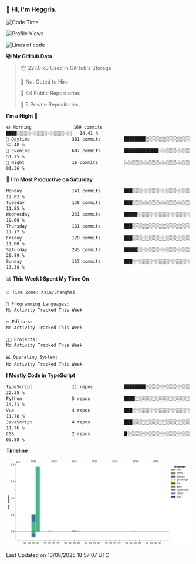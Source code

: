 ### 👋 Hi, I'm Heggria.

<!--START_SECTION:waka-->
![Code Time](http://img.shields.io/badge/Code%20Time-1%2C037%20hrs%2020%20mins-blue)

![Profile Views](http://img.shields.io/badge/Profile%20Views-0-blue)

![Lines of code](https://img.shields.io/badge/From%20Hello%20World%20I%27ve%20Written-24.8%20million%20lines%20of%20code-blue)

**🐱 My GitHub Data** 

> 📦 227.0 kB Used in GitHub's Storage 
 > 
> 🚫 Not Opted to Hire
 > 
> 📜 44 Public Repositories 
 > 
> 🔑 5 Private Repositories 
 > 
**I'm a Night 🦉** 

```text
🌞 Morning                169 commits         ████░░░░░░░░░░░░░░░░░░░░░   14.41 % 
🌆 Daytime                381 commits         ████████░░░░░░░░░░░░░░░░░   32.48 % 
🌃 Evening                607 commits         █████████████░░░░░░░░░░░░   51.75 % 
🌙 Night                  16 commits          ░░░░░░░░░░░░░░░░░░░░░░░░░   01.36 % 
```
📅 **I'm Most Productive on Saturday** 

```text
Monday                   141 commits         ███░░░░░░░░░░░░░░░░░░░░░░   12.02 % 
Tuesday                  139 commits         ███░░░░░░░░░░░░░░░░░░░░░░   11.85 % 
Wednesday                231 commits         █████░░░░░░░░░░░░░░░░░░░░   19.69 % 
Thursday                 131 commits         ███░░░░░░░░░░░░░░░░░░░░░░   11.17 % 
Friday                   129 commits         ███░░░░░░░░░░░░░░░░░░░░░░   11.00 % 
Saturday                 245 commits         █████░░░░░░░░░░░░░░░░░░░░   20.89 % 
Sunday                   157 commits         ███░░░░░░░░░░░░░░░░░░░░░░   13.38 % 
```


📊 **This Week I Spent My Time On** 

```text
🕑︎ Time Zone: Asia/Shanghai

💬 Programming Languages: 
No Activity Tracked This Week

🔥 Editors: 
No Activity Tracked This Week

🐱‍💻 Projects: 
No Activity Tracked This Week

💻 Operating System: 
No Activity Tracked This Week
```

**I Mostly Code in TypeScript** 

```text
TypeScript               11 repos            ████████░░░░░░░░░░░░░░░░░   32.35 % 
Python                   5 repos             ████░░░░░░░░░░░░░░░░░░░░░   14.71 % 
Vue                      4 repos             ███░░░░░░░░░░░░░░░░░░░░░░   11.76 % 
JavaScript               4 repos             ███░░░░░░░░░░░░░░░░░░░░░░   11.76 % 
CSS                      2 repos             █░░░░░░░░░░░░░░░░░░░░░░░░   05.88 % 
```



**Timeline**

![Lines of Code chart](https://raw.githubusercontent.com/heggria/heggria/main/assets/bar_graph.png)


 Last Updated on 13/08/2025 18:57:07 UTC
<!--END_SECTION:waka-->
